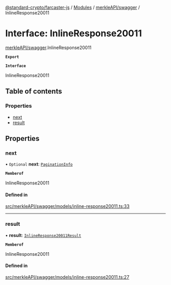 [@standard-crypto/farcaster-js](../README.md) / [Modules](../modules.md) / [merkleAPI/swagger](../modules/merkleAPI_swagger.md) / InlineResponse20011

# Interface: InlineResponse20011

[merkleAPI/swagger](../modules/merkleAPI_swagger.md).InlineResponse20011

**`Export`**

**`Interface`**

InlineResponse20011

## Table of contents

### Properties

- [next](merkleAPI_swagger.InlineResponse20011.md#next)
- [result](merkleAPI_swagger.InlineResponse20011.md#result)

## Properties

### next

• `Optional` **next**: [`PaginationInfo`](merkleAPI_swagger.PaginationInfo.md)

**`Memberof`**

InlineResponse20011

#### Defined in

[src/merkleAPI/swagger/models/inline-response20011.ts:33](https://github.com/standard-crypto/farcaster-js/blob/main/src/merkleAPI/swagger/models/inline-response20011.ts#L33)

___

### result

• **result**: [`InlineResponse20011Result`](merkleAPI_swagger.InlineResponse20011Result.md)

**`Memberof`**

InlineResponse20011

#### Defined in

[src/merkleAPI/swagger/models/inline-response20011.ts:27](https://github.com/standard-crypto/farcaster-js/blob/main/src/merkleAPI/swagger/models/inline-response20011.ts#L27)
